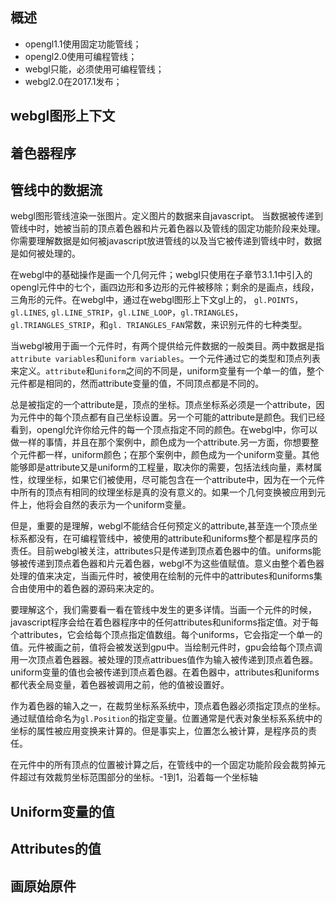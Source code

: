 ## 概述

* opengl1.1使用固定功能管线；
* opengl2.0使用可编程管线；
* webgl只能，必须使用可编程管线；
* webgl2.0在2017.1发布；

## webgl图形上下文

## 着色器程序

## 管线中的数据流

webgl图形管线渲染一张图片。定义图片的数据来自javascript。 当数据被传递到管线中时，她被当前的顶点着色器和片元着色器以及管线的固定功能阶段来处理。你需要理解数据是如何被javascript放进管线的以及当它被传递到管线中时，数据是如何被处理的。

在webgl中的基础操作是画一个几何元件；webgl只使用在子章节3.1.1中引入的opengl元件中的七个，画四边形和多边形的元件被移除；剩余的是画点，线段，三角形的元件。在webgl中，通过在webgl图形上下文gl上的， `gl.POINTS`，`gl.LINES`, `gl.LINE_STRIP`，`gl.LINE_LOOP`，`gl.TRIANGLES`，`gl.TRIANGLES_STRIP`，和`gl. TRIANGLES_FAN`常数，来识别元件的七种类型。

当webgl被用于画一个元件时，有两个提供给元件数据的一般类目。两中数据是指`attribute variables`和`uniform variables`。一个元件通过它的类型和顶点列表来定义。`attribute`和`uniform`之间的不同是，uniform变量有一个单一的值，整个元件都是相同的，然而attribute变量的值，不同顶点都是不同的。

总是被指定的一个attribute是，顶点的坐标。顶点坐标系必须是一个attribute，因为元件中的每个顶点都有自己坐标设置。另一个可能的attribute是颜色。我们已经看到，opengl允许你给元件的每一个顶点指定不同的颜色。在webgl中，你可以做一样的事情，并且在那个案例中，颜色成为一个attribute.另一方面，你想要整个元件都一样，uniform颜色；在那个案例中，颜色成为一个uniform变量。其他能够即是attribute又是uniform的工程量，取决你的需要，包括法线向量，素材属性，纹理坐标，如果它们被使用，尽可能包含在一个attribute中，因为在一个元件中所有的顶点有相同的纹理坐标是真的没有意义的。如果一个几何变换被应用到元件上，他将会自然的表示为一个uniform变量。

但是，重要的是理解，webgl不能结合任何预定义的attribute,甚至连一个顶点坐标系都没有，在可编程管线中，被使用的attribute和uniforms整个都是程序员的责任。目前webgl被关注，attributes只是传递到顶点着色器中的值。uniforms能够被传递到顶点着色器和片元着色器，webgl不为这些值赋值。意义由整个着色器处理的值来决定，当画元件时，被使用在绘制的元件中的attributes和uniforms集合由使用中的着色器的源码来决定的。

要理解这个，我们需要看一看在管线中发生的更多详情。当画一个元件的时候，javascript程序会给在着色器程序中的任何attributes和uniforms指定值。对于每个attributes，它会给每个顶点指定值数组。每个uniforms，它会指定一个单一的值。元件被画之前，值将会被发送到gpu中。当绘制元件时，gpu会给每个顶点调用一次顶点着色器器。被处理的顶点attribues值作为输入被传递到顶点着色器。uniform变量的值也会被传递到顶点着色器。在着色器中，attributes和uniforms都代表全局变量，着色器被调用之前，他的值被设置好。

作为着色器的输入之一，在裁剪坐标系系统中，顶点着色器必须指定顶点的坐标。通过赋值给命名为`gl.Position`的指定变量。位置通常是代表对象坐标系系统中的坐标的属性被应用变换来计算的。但是事实上，位置怎么被计算，是程序员的责任。

在元件中的所有顶点的位置被计算之后，在管线中的一个固定功能阶段会裁剪掉元件超过有效裁剪坐标范围部分的坐标。-1到1，沿着每一个坐标轴

## Uniform变量的值

## Attributes的值

## 画原始原件
